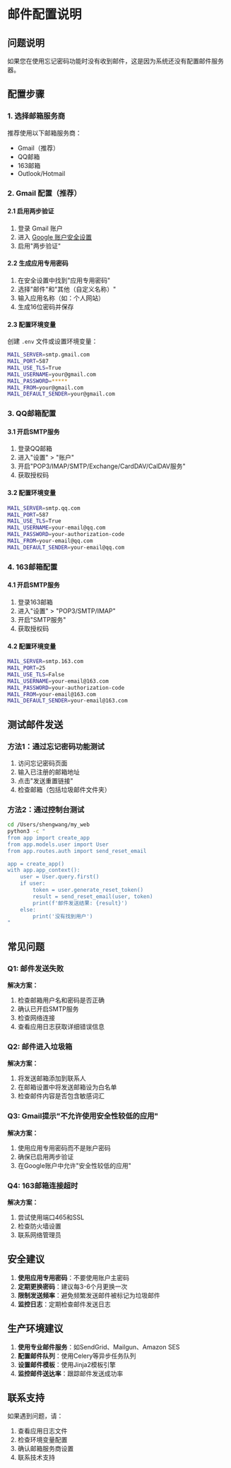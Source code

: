 # 邮件配置说明

## 问题说明
如果您在使用忘记密码功能时没有收到邮件，这是因为系统还没有配置邮件服务器。

## 配置步骤

### 1. 选择邮箱服务商
推荐使用以下邮箱服务商：
- Gmail（推荐）
- QQ邮箱
- 163邮箱
- Outlook/Hotmail

### 2. Gmail 配置（推荐）

#### 2.1 启用两步验证
1. 登录 Gmail 账户
2. 进入 [Google 账户安全设置](https://myaccount.google.com/security)
3. 启用"两步验证"

#### 2.2 生成应用专用密码
1. 在安全设置中找到"应用专用密码"
2. 选择"邮件"和"其他（自定义名称）"
3. 输入应用名称（如：个人网站）
4. 生成16位密码并保存

#### 2.3 配置环境变量
创建 `.env` 文件或设置环境变量：
```bash
MAIL_SERVER=smtp.gmail.com
MAIL_PORT=587
MAIL_USE_TLS=True
MAIL_USERNAME=your@gmail.com
MAIL_PASSWORD=*****
MAIL_FROM=your@gmail.com
MAIL_DEFAULT_SENDER=your@gmail.com
```

### 3. QQ邮箱配置

#### 3.1 开启SMTP服务
1. 登录QQ邮箱
2. 进入"设置" > "账户"
3. 开启"POP3/IMAP/SMTP/Exchange/CardDAV/CalDAV服务"
4. 获取授权码

#### 3.2 配置环境变量
```bash
MAIL_SERVER=smtp.qq.com
MAIL_PORT=587
MAIL_USE_TLS=True
MAIL_USERNAME=your-email@qq.com
MAIL_PASSWORD=your-authorization-code
MAIL_FROM=your-email@qq.com
MAIL_DEFAULT_SENDER=your-email@qq.com
```

### 4. 163邮箱配置

#### 4.1 开启SMTP服务
1. 登录163邮箱
2. 进入"设置" > "POP3/SMTP/IMAP"
3. 开启"SMTP服务"
4. 获取授权码

#### 4.2 配置环境变量
```bash
MAIL_SERVER=smtp.163.com
MAIL_PORT=25
MAIL_USE_TLS=False
MAIL_USERNAME=your-email@163.com
MAIL_PASSWORD=your-authorization-code
MAIL_FROM=your-email@163.com
MAIL_DEFAULT_SENDER=your-email@163.com
```

## 测试邮件发送

### 方法1：通过忘记密码功能测试
1. 访问忘记密码页面
2. 输入已注册的邮箱地址
3. 点击"发送重置链接"
4. 检查邮箱（包括垃圾邮件文件夹）

### 方法2：通过控制台测试
```bash
cd /Users/shengwang/my_web
python3 -c "
from app import create_app
from app.models.user import User
from app.routes.auth import send_reset_email

app = create_app()
with app.app_context():
    user = User.query.first()
    if user:
        token = user.generate_reset_token()
        result = send_reset_email(user, token)
        print(f'邮件发送结果: {result}')
    else:
        print('没有找到用户')
"
```

## 常见问题

### Q1: 邮件发送失败
**解决方案：**
1. 检查邮箱用户名和密码是否正确
2. 确认已开启SMTP服务
3. 检查网络连接
4. 查看应用日志获取详细错误信息

### Q2: 邮件进入垃圾箱
**解决方案：**
1. 将发送邮箱添加到联系人
2. 在邮箱设置中将发送邮箱设为白名单
3. 检查邮件内容是否包含敏感词汇

### Q3: Gmail提示"不允许使用安全性较低的应用"
**解决方案：**
1. 使用应用专用密码而不是账户密码
2. 确保已启用两步验证
3. 在Google账户中允许"安全性较低的应用"

### Q4: 163邮箱连接超时
**解决方案：**
1. 尝试使用端口465和SSL
2. 检查防火墙设置
3. 联系网络管理员

## 安全建议

1. **使用应用专用密码**：不要使用账户主密码
2. **定期更换密码**：建议每3-6个月更换一次
3. **限制发送频率**：避免频繁发送邮件被标记为垃圾邮件
4. **监控日志**：定期检查邮件发送日志

## 生产环境建议

1. **使用专业邮件服务**：如SendGrid、Mailgun、Amazon SES
2. **配置邮件队列**：使用Celery等异步任务队列
3. **设置邮件模板**：使用Jinja2模板引擎
4. **监控邮件送达率**：跟踪邮件发送成功率

## 联系支持

如果遇到问题，请：
1. 查看应用日志文件
2. 检查环境变量配置
3. 确认邮箱服务商设置
4. 联系技术支持
